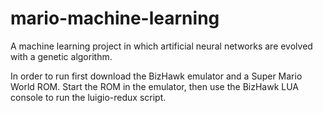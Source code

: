# mario-machine-learning

A machine learning project in which artificial neural networks are evolved with a genetic algorithm.

In order to run first download the BizHawk emulator and a Super Mario World ROM. Start the ROM in the emulator, then use the BizHawk LUA console to run the luigio-redux script. 
